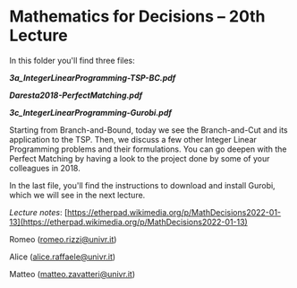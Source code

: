 # Mathematics for Decisions – 20th Lecture

In this folder you'll find three files:

***3a\_IntegerLinearProgramming-TSP-BC.pdf***

***Daresta2018-PerfectMatching.pdf***

***3c\_IntegerLinearProgramming-Gurobi.pdf***

Starting from Branch-and-Bound, today we see the Branch-and-Cut and its application to the TSP.
Then, we discuss a few other Integer Linear Programming problems and their formulations. You can go deepen with the Perfect Matching by having a look to the project done by some of your colleagues in 2018.

In the last file, you'll find the instructions to download and install Gurobi, which we will see in the next lecture.

*Lecture notes*: [https://etherpad.wikimedia.org/p/MathDecisions2022-01-13](https://etherpad.wikimedia.org/p/MathDecisions2022-01-13)

Romeo (romeo.rizzi@univr.it)

Alice (alice.raffaele@univr.it)

Matteo (matteo.zavatteri@univr.it)
